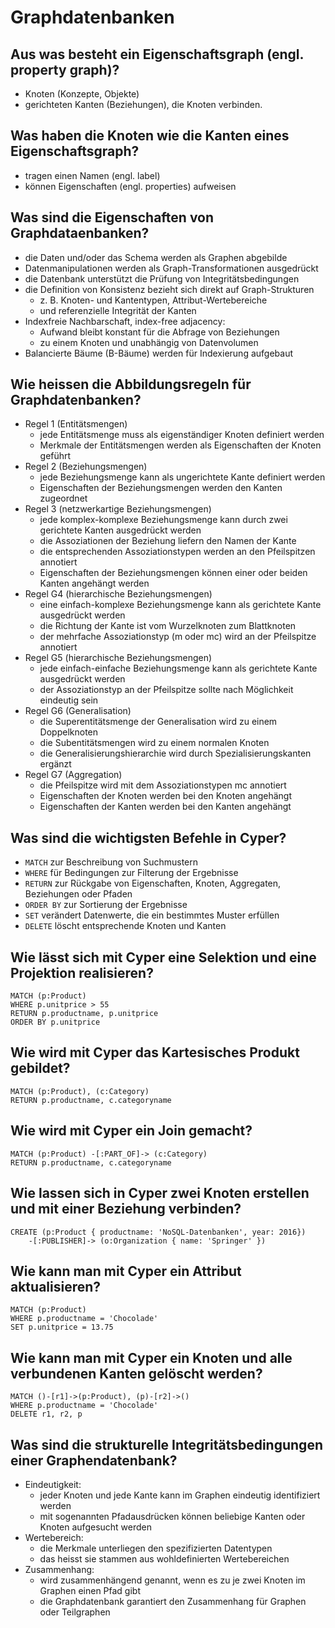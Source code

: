 # Graphdatenbanken

## Aus was besteht ein Eigenschaftsgraph (engl. property graph)?
* Knoten (Konzepte, Objekte)
* gerichteten Kanten (Beziehungen), die Knoten verbinden.

## Was haben die Knoten wie die Kanten eines Eigenschaftsgraph?
* tragen einen Namen (engl. label)
* können Eigenschaften (engl. properties) aufweisen

## Was sind die Eigenschaften von Graphdataenbanken?
* die Daten und/oder das Schema werden als Graphen abgebilde
* Datenmanipulationen werden als Graph-Transformationen ausgedrückt
* die Datenbank unterstützt die Prüfung von Integritätsbedingungen
* die Definition von Konsistenz bezieht sich direkt auf Graph-Strukturen
    * z. B. Knoten- und Kantentypen, Attribut-Wertebereiche
    * und referenzielle Integrität der Kanten
* Indexfreie Nachbarschaft, index-free adjacency:
    * Aufwand bleibt konstant für die Abfrage von Beziehungen
    * zu einem Knoten und unabhängig von Datenvolumen
* Balancierte Bäume (B-Bäume) werden für Indexierung aufgebaut

## Wie heissen die Abbildungsregeln für Graphdatenbanken?
* Regel 1 (Entitätsmengen)
    * jede Entitätsmenge muss als eigenständiger Knoten definiert werden
    * Merkmale der Entitätsmengen werden als Eigenschaften der Knoten geführt
* Regel 2 (Beziehungsmengen)
    * jede Beziehungsmenge kann als ungerichtete Kante definiert werden
    * Eigenschaften der Beziehungsmengen werden den Kanten zugeordnet
* Regel 3 (netzwerkartige Beziehungsmengen)
    * jede komplex-komplexe Beziehungsmenge kann durch zwei gerichtete Kanten ausgedrückt werden
    * die Assoziationen der Beziehung liefern den Namen der Kante
    * die entsprechenden Assoziationstypen werden an den Pfeilspitzen annotiert
    * Eigenschaften der Beziehungsmengen können einer oder beiden Kanten angehängt werden
* Regel G4 (hierarchische Beziehungsmengen)
    * eine einfach-komplexe Beziehungsmenge kann als gerichtete Kante ausgedrückt werden
    * die Richtung der Kante ist vom Wurzelknoten zum Blattknoten
    * der mehrfache Assoziationstyp (m oder mc) wird an der Pfeilspitze annotiert
* Regel G5 (hierarchische Beziehungsmengen)
    * jede einfach-einfache Beziehungsmenge kann als gerichtete Kante ausgedrückt werden
    * der Assoziationstyp an der Pfeilspitze sollte nach Möglichkeit eindeutig sein
* Regel G6 (Generalisation)
    * die Superentitätsmenge der Generalisation wird zu einem Doppelknoten
    * die Subentitätsmengen wird zu einem normalen Knoten
    * die Generalisierungshierarchie wird durch Spezialisierungskanten ergänzt
* Regel G7 (Aggregation)
    * die Pfeilspitze wird mit dem Assoziationstypen mc annotiert
    * Eigenschaften der Knoten werden bei den Knoten angehängt
    * Eigenschaften der Kanten werden bei den Kanten angehängt

## Was sind die wichtigsten Befehle in Cyper?
* `MATCH` zur Beschreibung von Suchmustern
* `WHERE` für Bedingungen zur Filterung der Ergebnisse
* `RETURN` zur Rückgabe von Eigenschaften, Knoten, Aggregaten, Beziehungen oder Pfaden
* `ORDER BY` zur Sortierung der Ergebnisse
* `SET` verändert Datenwerte, die ein bestimmtes Muster erfüllen
* `DELETE` löscht entsprechende Knoten und Kanten

## Wie lässt sich mit Cyper eine Selektion und eine Projektion realisieren?
```
MATCH (p:Product)
WHERE p.unitprice > 55
RETURN p.productname, p.unitprice
ORDER BY p.unitprice
```

## Wie wird mit Cyper das Kartesisches Produkt gebildet?
```
MATCH (p:Product), (c:Category)
RETURN p.productname, c.categoryname
```

## Wie wird mit Cyper ein Join gemacht?
```
MATCH (p:Product) -[:PART_OF]-> (c:Category)
RETURN p.productname, c.categoryname
```

## Wie lassen sich in Cyper zwei Knoten erstellen und mit einer Beziehung verbinden?
```
CREATE (p:Product { productname: 'NoSQL-Datenbanken', year: 2016})
    -[:PUBLISHER]-> (o:Organization { name: 'Springer' })
```

## Wie kann man mit Cyper ein Attribut aktualisieren?
```
MATCH (p:Product)
WHERE p.productname = 'Chocolade'
SET p.unitprice = 13.75
```

## Wie kann man mit Cyper ein Knoten und alle verbundenen Kanten gelöscht werden?
```
MATCH ()-[r1]->(p:Product), (p)-[r2]->()
WHERE p.productname = 'Chocolade'
DELETE r1, r2, p
```

## Was sind die strukturelle Integritätsbedingungen einer Graphendatenbank?
* Eindeutigkeit:
    * jeder Knoten und jede Kante kann im Graphen eindeutig identifiziert werden
    * mit sogenannten Pfadausdrücken können beliebige Kanten oder Knoten aufgesucht werden
* Wertebereich:
    * die Merkmale unterliegen den spezifizierten Datentypen
    * das heisst sie stammen aus wohldefinierten Wertebereichen
* Zusammenhang:
    * wird zusammenhängend genannt, wenn es zu je zwei Knoten im Graphen einen Pfad gibt
    * die Graphdatenbank garantiert den Zusammenhang für Graphen oder Teilgraphen

